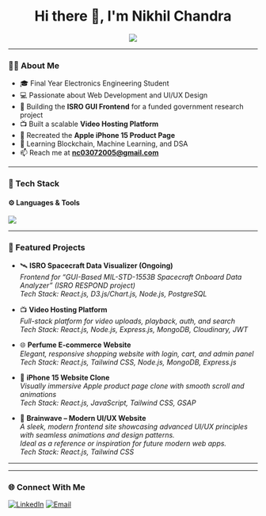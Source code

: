 <h1 align="center">Hi there 👋, I'm Nikhil Chandra</h1>

<p align="center">
  <img src="https://readme-typing-svg.herokuapp.com/?lines=Electronics+Engineer+%F0%9F%9A%80;UI/UX+Designer+%F0%9F%96%8C%EF%B8%8F;Full+Stack+Web+Developer+%F0%9F%92%BB;Open+Source+Enthusiast+%F0%9F%A4%96;Lifelong+Learner+%F0%9F%93%9A&center=true&width=500&height=50" />
</p>

---

### 🙋‍♂️ About Me

- 🎓 Final Year Electronics Engineering Student  
- 💻 Passionate about Web Development and UI/UX Design  
- 🚀 Building the **ISRO GUI Frontend** for a funded government research project  
- 📺 Built a scalable **Video Hosting Platform**  
- 🍎 Recreated the **Apple iPhone 15 Product Page**  
- 🧠 Learning Blockchain, Machine Learning, and DSA  
- 📫 Reach me at **nc03072005@gmail.com**

---

### 🧰 Tech Stack

#### ⚙️ Languages & Tools
<p align="left">
  <img src="https://skillicons.dev/icons?i=html,css,js,react,tailwind,gsap,nodejs,express,mongodb,postgres,git,figma" />
</p>

---

### 🚀 Featured Projects

- 🛰️ **ISRO Spacecraft Data Visualizer (Ongoing)**  
  *Frontend for “GUI-Based MIL-STD-1553B Spacecraft Onboard Data Analyzer” (ISRO RESPOND project)*  
  *Tech Stack: React.js, D3.js/Chart.js, Node.js, PostgreSQL*

- 📺 **Video Hosting Platform**  
  *Full-stack platform for video uploads, playback, auth, and search*  
  *Tech Stack: React.js, Node.js, Express.js, MongoDB, Cloudinary, JWT*

- 🌐 **Perfume E-commerce Website**  
  *Elegant, responsive shopping website with login, cart, and admin panel*  
  *Tech Stack: React.js, Tailwind CSS, Node.js, MongoDB, Express.js*

- 🍎 **iPhone 15 Website Clone**  
  *Visually immersive Apple product page clone with smooth scroll and animations*  
  *Tech Stack: React.js, JavaScript, Tailwind CSS, GSAP*

- 🧠 **Brainwave – Modern UI/UX Website**  
  *A sleek, modern frontend site showcasing advanced UI/UX principles with seamless animations and design patterns.  
  Ideal as a reference or inspiration for future modern web apps.*  
  *Tech Stack: React.js, Tailwind CSS*  
 

---



---

### 🌐 Connect With Me

<p align="left">
  <a href="https://linkedin.com/in/nikhil-chandra-783581257" target="_blank"><img alt="LinkedIn" src="https://img.shields.io/badge/LinkedIn-blue?style=flat&logo=linkedin" /></a>
  <a href="mailto:nc03072005@gmail.com"><img alt="Email" src="https://img.shields.io/badge/Email-red?style=flat&logo=gmail&logoColor=white" /></a>
</p>


<!--
**nik03072005/nik03072005** is a ✨ _special_ ✨ repository because its `README.md` (this file) appears on your GitHub profile.

Here are some ideas to get you started:

- 🔭 I’m currently working on ...
- 🌱 I’m currently learning ...
- 👯 I’m looking to collaborate on ...
- 🤔 I’m looking for help with ...
- 💬 Ask me about ...
- 📫 How to reach me: ...
- 😄 Pronouns: ...
- ⚡ Fun fact: ...
-->
